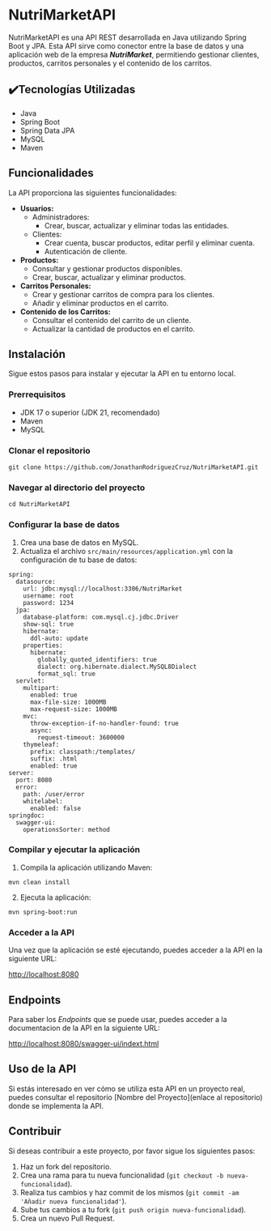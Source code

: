 <h1>NutriMarketAPI</h1>
    <p>NutriMarketAPI es una API REST desarrollada en Java utilizando Spring Boot y JPA. Esta API sirve como conector entre la base de datos y una aplicación web de la empresa <b><i>NutriMarket</i></b>, permitiendo gestionar clientes, productos, carritos personales y el contenido de los carritos.</p>
    <h2>✔️Tecnologías Utilizadas</h2>
    <ul>
        <li>Java</li>
        <li>Spring Boot</li>
        <li>Spring Data JPA</li>
        <li>MySQL</li>
        <li>Maven</li>
    </ul>
    <h2>Funcionalidades</h2>
    <p>La API proporciona las siguientes funcionalidades:</p>
    <ul>
        <li><b>Usuarios:</b>
            <ul>
                <li>Administradores:
                    <ul>
                        <li>Crear, buscar, actualizar y eliminar todas las entidades.</li>
                    </ul>
                </li>
                <li>Clientes:
                    <ul>
                        <li>Crear cuenta, buscar productos, editar perfil y eliminar cuenta.</li>
                        <li>Autenticación de cliente.</li>
                    </ul>
                </li>
            </ul>
        </li>
        <li><b>Productos:</b>
            <ul>
                <li>Consultar y gestionar productos disponibles.</li>
                <li>Crear, buscar, actualizar y eliminar productos.</li>
            </ul>
        </li>
        <li><b>Carritos Personales:</b>
            <ul>
                <li>Crear y gestionar carritos de compra para los clientes.</li>
                <li>Añadir y eliminar productos en el carrito.</li>
            </ul>
        </li>
        <li><b>Contenido de los Carritos:</b>
            <ul>
                <li>Consultar el contenido del carrito de un cliente.</li>
                <li>Actualizar la cantidad de productos en el carrito.</li>
            </ul>
        </li>
    </ul>
    <h2>Instalación</h2>
    <p>Sigue estos pasos para instalar y ejecutar la API en tu entorno local.</p>
    <h3>Prerrequisitos</h3>
    <ul>
        <li>JDK 17 o superior (JDK 21, recomendado)</li>
        <li>Maven</li>
        <li>MySQL</li>
    </ul>
    <h3>Clonar el repositorio</h3>
    <pre><code>git clone https://github.com/JonathanRodriguezCruz/NutriMarketAPI.git</code></pre>
    <h3>Navegar al directorio del proyecto</h3>
    <pre><code>cd NutriMarketAPI</code></pre>
    <h3>Configurar la base de datos</h3>
    <ol>
        <li>Crea una base de datos en MySQL.</li>
        <li>Actualiza el archivo <code>src/main/resources/application.yml</code> con la configuración de tu base de datos:</li>
    </ol>
    <pre><code>spring:
  datasource:
    url: jdbc:mysql://localhost:3306/NutriMarket
    username: root
    password: 1234
  jpa:
    database-platform: com.mysql.cj.jdbc.Driver
    show-sql: true
    hibernate:
      ddl-auto: update
    properties:
      hibernate:
        globally_quoted_identifiers: true
        dialect: org.hibernate.dialect.MySQL8Dialect
        format_sql: true
  servlet:
    multipart:
      enabled: true
      max-file-size: 1000MB
      max-request-size: 1000MB
    mvc:
      throw-exception-if-no-handler-found: true
      async:
        request-timeout: 3600000
    thymeleaf:
      prefix: classpath:/templates/
      suffix: .html
      enabled: true
server:
  port: 8080
  error:
    path: /user/error
    whitelabel:
      enabled: false
springdoc:
  swagger-ui:
    operationsSorter: method
</code></pre>
    <h3>Compilar y ejecutar la aplicación</h3>
    <ol>
        <li>Compila la aplicación utilizando Maven:</li>
    </ol>
    <pre><code>mvn clean install
</code></pre>
    <ol start="2">
        <li>Ejecuta la aplicación:</li>
    </ol>
    <pre><code>mvn spring-boot:run
</code></pre>
    <h3>Acceder a la API</h3>
    <p>Una vez que la aplicación se esté ejecutando, puedes acceder a la API en la siguiente URL:</p>
    <p><a href="http://localhost:8080">http://localhost:8080</a></p>
    <h2>Endpoints</h2>
    <p>Para saber los <i>Endpoints</i> que se puede usar, puedes acceder a la documentacion de la API en la siguiente URL:</p>
    <p><a href="http://localhost:8080/swagger-ui/indext.html">http://localhost:8080/swagger-ui/indext.html</a></p>
    <h2>Uso de la API</h2>
    <p>Si estás interesado en ver cómo se utiliza esta API en un proyecto real, puedes consultar el repositorio [Nombre del Proyecto](enlace al repositorio) donde se implementa la API.</p>
    <h2>Contribuir</h2>
    <p>Si deseas contribuir a este proyecto, por favor sigue los siguientes pasos:</p>
    <ol>
        <li>Haz un fork del repositorio.</li>
        <li>Crea una rama para tu nueva funcionalidad (<code>git checkout -b nueva-funcionalidad</code>).</li>
        <li>Realiza tus cambios y haz commit de los mismos (<code>git commit -am 'Añadir nueva funcionalidad'</code>).</li>
        <li>Sube tus cambios a tu fork (<code>git push origin nueva-funcionalidad</code>).</li>
        <li>Crea un nuevo Pull Request.</li>
    </ol>
